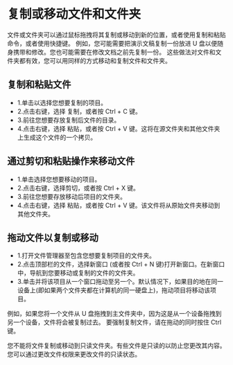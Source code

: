 # 复制或移动文件和文件夹

文件或文件夹可以通过鼠标拖拽将其复制或移动到新的位置，或者使用复制和粘贴命令，或者使用快捷键。
例如，您可能需要把演示文稿复制一份放进 U 盘以便随身携带和修改。您也可能需要在修改文档之前先复制一份。
这些做法对文件和文件夹都有效，您可以用同样的方式移动和复制文件和文件夹。

## 复制和粘贴文件
- 1.单击以选择您想要复制的项目。
- 2.点击右键，选择 复制，或者按 Ctrl + C 键。
- 3.前往您想要存放复制后文件的目录。
- 4.点击右键，选择 粘贴，或者按 Ctrl + V 键。这将在源文件夹和其他文件夹上生成这个文件的一个拷贝。

## 通过剪切和粘贴操作来移动文件
- 1.单击选择您想要移动的项目。
- 2.点击右键，选择剪切，或者按 Ctrl + X 键。
- 3.前往您想要存放移动后项目的文件夹。
- 4.点击右键，选择 粘贴，或者按 Ctrl + V 键。该文件将从原始文件夹移动到其他文件夹。

## 拖动文件以复制或移动
- 1.打开文件管理器至包含您想要复制项目的文件夹。
- 2.点击顶部栏的文件，选择新窗口 (或者按 Ctrl + N 键)打开新窗口。在新窗口中，导航到您要移动或复制的文件的文件夹。
- 3.单击并将该项目从一个窗口拖动至另一个。默认情况下，如果目的地在同一设备上(即如果两个文件夹都在计算机的同一硬盘上)，拖动项目将移动该项目。

例如，如果您将一个文件从 U 盘拖拽到主文件夹中，因为这是从一个设备拖拽到另一个设备，文件将会被复制过去。
要强制复制文件，请在拖动的同时按住 Ctrl 键。


您不能将文件复制或移动到只读文件夹。有些文件是只读的以防止您更改其内容。您可以通过更改文件权限来更改文件的只读状态。
